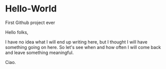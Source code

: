 # Hello-World
First Github project ever

Hello folks,

I have no idea what I will end up writing here, but I thought I will have something going on here.
So let's see when and how often I will come back and leave something meaningful.

Ciao.
